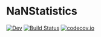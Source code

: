 # NaNStatistics

[![Dev][docs-dev-img]][docs-dev-url]
[![Build Status][ci-img]][ci-url]
[![codecov.io][codecov-img]][codecov-url]











[docs-stable-img]: https://img.shields.io/badge/docs-stable-blue.svg
[docs-stable-url]: https://brenhinkeller.github.io/NaNStatistics.jl/stable/
[docs-dev-img]: https://img.shields.io/badge/docs-dev-blue.svg
[docs-dev-url]: https://brenhinkeller.github.io/NaNStatistics.jl/dev/
[ci-img]: https://github.com/brenhinkeller/NaNStatistics.jl/workflows/CI/badge.svg
[ci-url]: https://github.com/brenhinkeller/NaNStatistics.jl/actions?query=workflow%3ACI
[codecov-img]: http://codecov.io/github/brenhinkeller/NaNStatistics.jl/coverage.svg?branch=main
[codecov-url]: http://codecov.io/github/brenhinkeller/NaNStatistics.jl?branch=main
